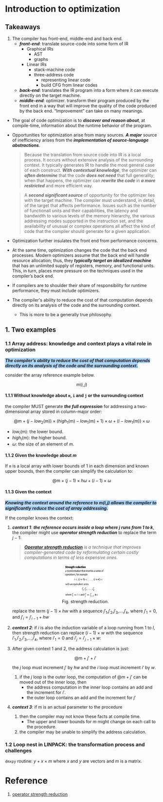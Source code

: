 # Introduction to optimization

## Takeaways

1. The compiler has front-end, middle-end and back end.
    - _**front-end**_: translate source-code into some form of IR
        - Graphical IRs
            - AST
            - graphs
        - Linear IRs
            - stack-machine code
            - three-address code
                - representing linear code
                - build CFG from linear codes
    - _**back-end**_: translates the IR program into a form where it can execute directly on the target machine.
    - _**middle-end**_: optimizer. transform their program produced by the front end in a way that will improve the quality of the code produced by the back end. “Improvement” can take on many meanings.


- The goal of code optimization is to _**discover and reason about**_, at compile-time, information about the runtime behavior of the program.
- Opportunities for optimization arise from many sources. _**A major**_ source of inefficiency arises from the _**implementation of source-language abstractions**_.

    > Because the translation from source code into IR is a local process. It occurs without extensive analysis of the surrounding context. It typically generates IR to handle the most general case of each construct. _**With contextual knowledge**_, the optimizer can _**often determine**_ that the code _**does not need**_ that full generality; when that happens, the optimizer can _**rewrite the code**_ in _**a more restricted**_ and more efficient way.

    > A _**second significant source**_ of opportunity for the optimizer lies with the target machine. The compiler must understand, in detail, of the target that affects performance. Issues such as the number of functionall units and their capabilities, the latency and bandwidth to various levels of the memory hierarchy, the various addressing modes supported in the instruction set, and the availability of unusual or complex operations all affect the kind of code that the compiler should generate for a given application.
- Optimization further insulates the front end from performance concerns.
- At the same time, optimization changes the code that the back end processes. Modern optimizers assume that the back end will handle resource allocation; thus, they _**typically target an idealized machine**_ that has an unlimited supply of registers, memory, and functional units. This, in turn, places more pressure on the techniques used in the compiler’s back end.
- If compilers are to shoulder their share of responsibility for runtime performance, they must include optimizers.
- The compiler's ability to reduce the cost of that computation depends directly on its analysis of the code and the surrounding context.
    - This is more to be a generally true philosophy.

## 1. Two examples

### 1.1 Array address: knowledge and context plays a vital role in optimization

<span style="background-color:#ACD6FF;">_**The compiler’s ability to reduce the cost of that computation depends directly on its analysis of the code and the surrounding context.**_</span>

consider the array reference example below.

$$\text{m}(i,j)$$

#### 1.1.1 Without knowledge about `m`, `i` and `j` or the surrounding context

the compiler MUST generate _**the full expression**_ for addressing a two-dimensional array stored in column-major order:

$$\text{@m} + (j - low_2(\text{m})) \times (high_1(\text{m}) - low_1(\text{m}) + 1) \times \omega +(i - low_1(\text{m})) \times \omega$$

- $low_i(\text{m})$: the lower bound.
- $high_i(\text{m})$: the higher bound.
- $\omega$: the size of an element of $m$.

#### 1.1.2 Given the knowledge about _m_

If `m` is a local array with lower bounds of 1 in each dimension and known upper bounds, then the compiler can simplify the calculation to:

$$\text{@m} + (j - 1) \times h\omega + (i - 1) \times \omega$$

#### 1.1.3 Given the context

<span style="background-color:#ACD6FF;">_**Knowing the context around the reference to m(i,j) allows the compiler to signiﬁcantly reduce the cost of array addressing.**_</span>

If the compiler knows the context:

1. _**context 1**_: _**the reference occurs inside a loop where $j$ runs from 1 to $k$**_, the compiler might use _**operator strength reduction**_ to replace the term $j - 1$:

    > _**[Operator strength reduction](https://en.wikipedia.org/wiki/Strength_reduction)**_ _is a technique that improves compiler-generated code by reformulating certain costly computations in terms of less expensive ones._

    <p align="center">
    <img src="images/strength-reduction.png" width=30%><br>Fig. strength reduction.
    </p>

    replace the term $(j - 1) \times hw$ with a sequence $j'_1$,$j'_2$,$j'_3$,...,$j'_k$, where $j'_1 = 0$, and $j'_i = j'_{i-1} + hw$

1. _**context 2**_: if $i$ is also the induction variable of a loop running from 1 to $l$, then strength reduction can replace $(i - 1) \times w$ with the sequence $i'_1$,$i'_2$,$i'_3$,...,$i'_k$, where $i'_1 = 0$ and $i'_j = i'_{j-1} \times w$:

1. After given context 1 and 2, the address calculation is just:

    $$\text{@m} + j' + i'$$

    the $j$ loop must increment $j'$ by $hw$ and the $i$ loop must increment $i'$ by $w$.

    1. if the $j$ loop is the outer loop, the computation of ${@m} +j'$ can be moved out of the inner loop, then
        - the address computation in the inner loop contains an add and the increment for $i'$.
        - the outer loop contains an add and the increment for $j'$

1. _**context 3**_: if m is an actual parameter to the procedure

    1. then the compiler may not know these facts at compile time.
        - The upper and lower bounds for _m_ might change on each call to the procedure.
    1. the compiler may be unable to simplify the address calculation.

### 1.2 Loop nest in LINPACK: the transformation process and challenges

`dmxpy` routine: $y + x \times m$ where $x$ and $y$ are vectors and $m$ is a matrix.


# Reference

1. [operator strength reduction](https://www.cs.rice.edu/~keith/EMBED/OSR.pdf)
